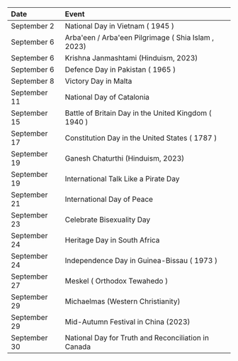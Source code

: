 | Date         | Event                                                |
|:-------------|:-----------------------------------------------------|
| September 2  | National Day in Vietnam ( 1945 )                     |
| September 6  | Arba'een / Arba'een Pilgrimage ( Shia Islam , 2023)  |
| September 6  | Krishna Janmashtami (Hinduism, 2023)                 |
| September 6  | Defence Day in Pakistan ( 1965 )                     |
| September 8  | Victory Day in Malta                                 |
| September 11 | National Day of Catalonia                            |
| September 15 | Battle of Britain Day in the United Kingdom ( 1940 ) |
| September 17 | Constitution Day in the United States ( 1787 )       |
| September 19 | Ganesh Chaturthi (Hinduism, 2023)                    |
| September 19 | International Talk Like a Pirate Day                 |
| September 21 | International Day of Peace                           |
| September 23 | Celebrate Bisexuality Day                            |
| September 24 | Heritage Day in South Africa                         |
| September 24 | Independence Day in Guinea-Bissau ( 1973 )           |
| September 27 | Meskel ( Orthodox Tewahedo )                         |
| September 29 | Michaelmas (Western Christianity)                    |
| September 29 | Mid-Autumn Festival in China (2023)                  |
| September 30 | National Day for Truth and Reconciliation in Canada  |